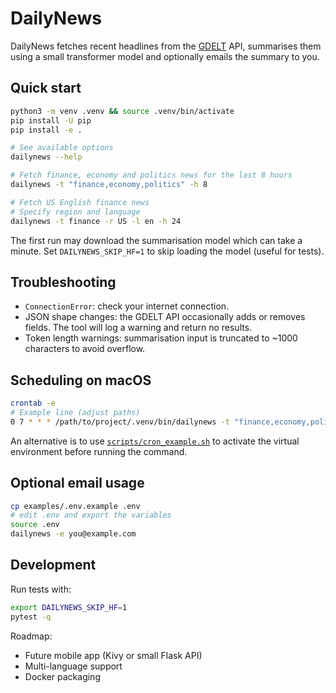 # DailyNews

DailyNews fetches recent headlines from the [GDELT](https://www.gdeltproject.org/) API,
summarises them using a small transformer model and optionally emails the
summary to you.

## Quick start

```bash
python3 -m venv .venv && source .venv/bin/activate
pip install -U pip
pip install -e .

# See available options
dailynews --help

# Fetch finance, economy and politics news for the last 8 hours
dailynews -t "finance,economy,politics" -h 8

# Fetch US English finance news
# Specify region and language
dailynews -t finance -r US -l en -h 24
```

The first run may download the summarisation model which can take a minute.
Set ``DAILYNEWS_SKIP_HF=1`` to skip loading the model (useful for tests).


## Troubleshooting

- `ConnectionError`: check your internet connection.
- JSON shape changes: the GDELT API occasionally adds or removes fields.  The
  tool will log a warning and return no results.
- Token length warnings: summarisation input is truncated to ~1000 characters to
  avoid overflow.

## Scheduling on macOS

```bash
crontab -e
# Example line (adjust paths)
0 7 * * * /path/to/project/.venv/bin/dailynews -t "finance,economy,politics" -h 8 >> /path/to/project/dailynews.log 2>&1
```

An alternative is to use [`scripts/cron_example.sh`](scripts/cron_example.sh) to
activate the virtual environment before running the command.

## Optional email usage

```bash
cp examples/.env.example .env
# edit .env and export the variables
source .env
dailynews -e you@example.com
```

## Development

Run tests with:

```bash
export DAILYNEWS_SKIP_HF=1
pytest -q
```

Roadmap:

- Future mobile app (Kivy or small Flask API)
- Multi-language support
- Docker packaging
